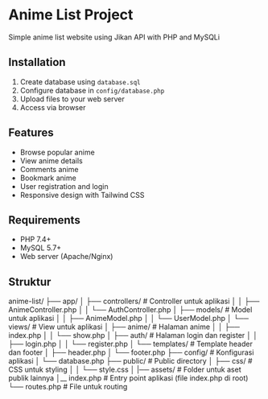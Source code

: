 # Anime List Project

Simple anime list website using Jikan API with PHP and MySQLi

## Installation

1. Create database using `database.sql`
2. Configure database in `config/database.php`
3. Upload files to your web server
4. Access via browser

## Features

- Browse popular anime
- View anime details
- Comments anime
- Bookmark anime
- User registration and login
- Responsive design with Tailwind CSS

## Requirements

- PHP 7.4+
- MySQL 5.7+
- Web server (Apache/Nginx)

## Struktur

anime-list/
├── app/
│ ├── controllers/ # Controller untuk aplikasi
│ │ ├── AnimeController.php
│ │ └── AuthController.php
│ ├── models/ # Model untuk aplikasi
│ │ ├── AnimeModel.php
│ │ └── UserModel.php
│ └── views/ # View untuk aplikasi
│ ├── anime/ # Halaman anime
│ │ ├── index.php
│ │ └── show.php
│ ├── auth/ # Halaman login dan register
│ │ ├── login.php
│ │ └── register.php
│ └── templates/ # Template header dan footer
│ ├── header.php
│ └── footer.php
├── config/ # Konfigurasi aplikasi
│ └── database.php
├── public/ # Public directory
│ ├── css/ # CSS untuk styling
│ │ └── style.css
│ |── assets/ # Folder untuk aset publik lainnya
│\_\_ index.php # Entry point aplikasi (file index.php di root)
└── routes.php # File untuk routing
